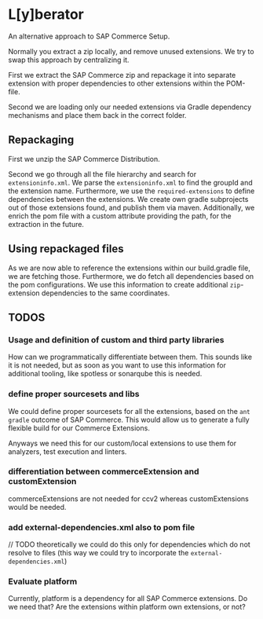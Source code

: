 # L[y]berator

An alternative approach to SAP Commerce Setup.

Normally you extract a zip locally, and remove unused extensions.
We try to swap this approach by centralizing it.

First we extract the SAP Commerce zip and repackage it into separate extension with proper dependencies to other extensions within the POM-file.

Second we are loading only our needed extensions via Gradle dependency mechanisms and place them back in the correct folder.

## Repackaging

First we unzip the SAP Commerce Distribution.

Second we go through all the file hierarchy and search for `extensioninfo.xml`.
We parse the `extensioninfo.xml` to find the groupId and the extension name.
Furthermore, we use the `required-extensions` to define dependencies between the extensions.
We create own gradle subprojects out of those extensions found, and publish them via maven.
Additionally, we enrich the pom file with a custom attribute providing the path, for the extraction in the future.

## Using repackaged files

As we are now able to reference the extensions within our build.gradle file, we are fetching those.
Furthermore, we do fetch all dependencies based on the pom configurations.
We use this information to create additional `zip`-extension dependencies to the same coordinates.

## TODOS

### Usage and definition of custom and third party libraries

How can we programmatically differentiate between them. 
This sounds like it is not needed, but as soon as you want to use this information for additional tooling, like spotless or sonarqube this is needed.

### define proper sourcesets and libs

We could define proper sourcesets for all the extensions, based on the `ant gradle` outcome of SAP Commerce.
This would allow us to generate a fully flexible build for our Commerce Extensions.

Anyways we need this for our custom/local extensions to use them for analyzers, test execution and linters.

### differentiation between commerceExtension and customExtension

commerceExtensions are not needed for ccv2 whereas customExtensions would be needed.

### add external-dependencies.xml also to pom file

// TODO theoretically we could do this only for dependencies which do not resolve to files (this way we could try to incorporate the `external-dependencies.xml`)

### Evaluate platform

Currently, platform is a dependency for all SAP Commerce extensions.
Do we need that?
Are the extensions within platform own extensions, or not?
